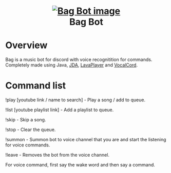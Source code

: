 <h1 align="center">
  <br>
  <a href="https://github.com/dd2t/bag-bot"><img src="https://i.imgur.com/J90TbxL.png" alt="Bag Bot image"></a>
  <br>
  Bag Bot
  <br>
</h1>

# Overview

Bag is a music bot for discord with voice recognitition for commands. Completely made using Java, <a href="https://github.com/DV8FromTheWorld/JDA">JDA</a>, <a href="https://github.com/sedmelluq/lavaplayer">LavaPlayer</a> and <a href="https://github.com/wdavies973/VocalCord">VocalCord</a>.

# Command list

!play [youtube link / name to search] - Play a song / add to queue.

!list [youtube playlist link] - Add a playlist to queue.

!skip - Skip a song.

!stop - Clear the queue.

!summon - Summon bot to voice channel that you are and start the listening for voice commands.

!leave - Removes the bot from the voice channel.

<p>For voice command, first say the wake word and then say a command.</p>
